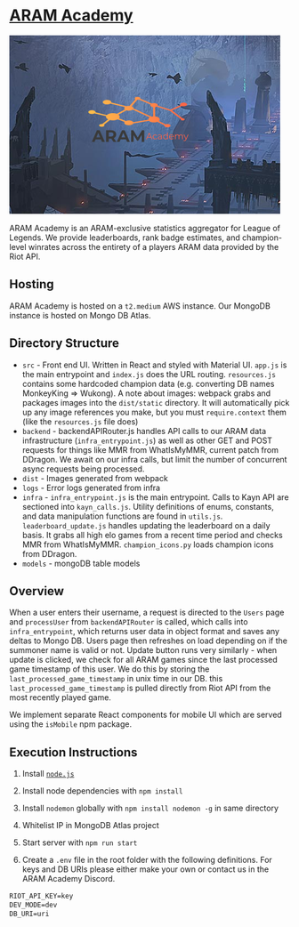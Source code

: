 # [ARAM Academy](https://aram.academy)

![image](src/images/preview.png)

ARAM Academy is an ARAM-exclusive statistics aggregator for League of Legends. We provide leaderboards, rank badge estimates, and champion-level winrates across the entirety of a players ARAM data provided by the Riot API.

## Hosting
ARAM Academy is hosted on a `t2.medium` AWS instance. Our MongoDB instance is hosted on Mongo DB Atlas. 

## Directory Structure
- `src` - Front end UI. Written in React and styled with Material UI. `app.js` is the main entrypoint and `index.js` does the URL routing. `resources.js` contains some hardcoded champion data (e.g. converting DB names MonkeyKing => Wukong). A note about images: webpack grabs and packages images into the `dist/static` directory. It will automatically pick up any image references you make, but you must `require.context` them (like the `resources.js` file does)
- `backend` - backendAPIRouter.js handles API calls to our ARAM data infrastructure (`infra_entrypoint.js`) as well as other GET and POST requests for things like MMR from WhatIsMyMMR, current patch from DDragon. We await on our infra calls, but limit the number of concurrent async requests being processed.
- `dist` - Images generated from webpack
- `logs` - Error logs generated from infra
- `infra` - `infra_entrypoint.js` is the main entrypoint. Calls to Kayn API are sectioned into `kayn_calls.js`. Utility definitions of enums, constants, and data manipulation functions are found in `utils.js`. `leaderboard_update.js` handles updating the leaderboard on a daily basis. It grabs all high elo games from a recent time period and checks MMR from WhatIsMyMMR. `champion_icons.py` loads champion icons from DDragon.
- `models` - mongoDB table models

## Overview

When a user enters their username, a request is directed to the `Users` page and `processUser` from `backendAPIRouter` is called, which calls into `infra_entrypoint`, which returns user data in object format and saves any deltas to Mongo DB. Users page then refreshes on load depending on if the summoner name is valid or not. Update button runs very similarly - when update is clicked, we check for all ARAM games since the last processed game timestamp of this user. We do this by storing the `last_processed_game_timestamp` in unix time in our DB. this `last_processed_game_timestamp` is pulled directly from Riot API from the most recently played game.

We implement separate React components for mobile UI which are served using the `isMobile` npm package.


## Execution Instructions

1. Install [`node.js`](https://nodejs.org/en/download/)

2. Install node dependencies with `npm install`
3. Install `nodemon` globally with `npm install nodemon -g` in same directory
4. Whitelist IP in MongoDB Atlas project
5. Start server with `npm run start`
6. Create a `.env` file in the root folder with the following definitions. For keys and DB URIs please either make your own or contact us in the ARAM Academy Discord.

```
RIOT_API_KEY=key
DEV_MODE=dev
DB_URI=uri
```
